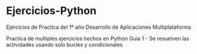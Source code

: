 # Ejercicios-Python
Ejercicios de Practica del 1º año Desarrollo de Aplicaciones Multiplataforma

Practica de multiples ejercicios hechos en Python
Guia 1 - Se resuelven las actividades usando solo bucles y condicionales
